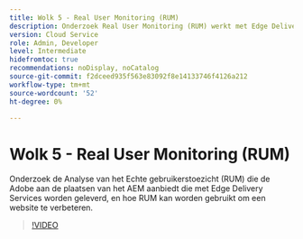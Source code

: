 ```yaml
---
title: Wolk 5 - Real User Monitoring (RUM)
description: Onderzoek Real User Monitoring (RUM) werkt met Edge Delivery Services.
version: Cloud Service
role: Admin, Developer
level: Intermediate
hidefromtoc: true
recommendations: noDisplay, noCatalog
source-git-commit: f2dceed935f563e83092f8e14133746f4126a212
workflow-type: tm+mt
source-wordcount: '52'
ht-degree: 0%

---
```


# Wolk 5 - Real User Monitoring (RUM)

Onderzoek de Analyse van het Echte gebruikerstoezicht (RUM) die de Adobe aan de plaatsen van het AEM aanbiedt die met Edge Delivery Services worden geleverd, en hoe RUM kan worden gebruikt om een website te verbeteren.

>[!VIDEO](https://video.tv.adobe.com/v/3427495?quality=12&learn=on)

